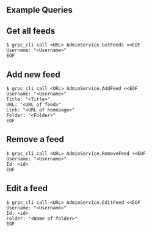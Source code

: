 ## Example Queries

## Get all feeds

```shell
$ grpc_cli call <URL> AdminService.GetFeeds <<EOF
Username: "<Username>"
EOF
```

## Add new feed

```shell
$ grpc_cli call <URL> AdminService.AddFeed <<EOF
Username: "<Username>"
Title: "<Title>"
URL: "<URL of feed>"
Link: "<URL of homepage>"
Folder: "<Folder>"
EOF
```

## Remove a feed

```shell
$ grpc_cli call <URL> AdminService.RemoveFeed <<EOF
Username: "<Username>"
Id: <id>
EOF
```

## Edit a feed

```shell
$ grpc_cli call <URL> AdminService.EditFeed <<EOF
Username: "<Username>"
Id: <id>
Folder: "<Name of folder>"
EOF
```